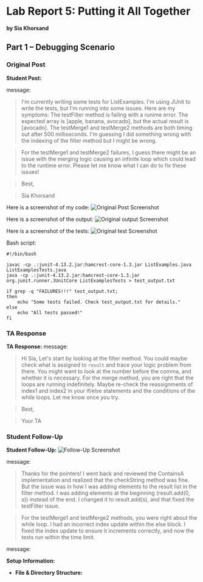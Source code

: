 # Lab Report 5: Putting it All Together

**by Sia Khorsand**

## Part 1 – Debugging Scenario

### Original Post

**Student Post:**

message: 
> I'm currently writing some tests for ListExamples. I'm using JUnit to write the tests, but I'm running into some issues.
> Here are my symptoms:
The testFilter method is failing with a runime error. The expected array is [apple, banana, avocado], but the actual result is [avocado].
The testMerge1 and testMerge2 methods are both timing out after 500 milliseconds. I'm guessing I did something wrong with the indexing of the filter method but I might be wrong.

>For the testMerge1 and testMerge2 failures, I guess there might be an issue with the merging logic causing an infinite loop which could lead to the runtime error.
>Please let me know what I can do to fix these issues!

>Best,

>Sia Khorsand 

Here is a screenshot of my code:
![Original Post Screenshot](original.png)


Here is a screenshot of the output: 
![Original output Screenshot](output.png)


Here is a screenshot of the tests: 
![Original test Screenshot](test.png)

Bash script: 
```
#!/bin/bash

javac -cp .:junit-4.13.2.jar:hamcrest-core-1.3.jar ListExamples.java ListExamplesTests.java
java -cp .:junit-4.13.2.jar:hamcrest-core-1.3.jar org.junit.runner.JUnitCore ListExamplesTests > test_output.txt

if grep -q "FAILURES!!!" test_output.txt;
then
    echo "Some tests failed. Check test_output.txt for details."
else
    echo "All tests passed!"
fi
```
### TA Response

**TA Response:**
message: 
> Hi Sia,
> Let's start by looking at the filter method. You could maybe check what is assigned to `result` and trace your logic problem from there. You might want to look at the number before the comma, and whether it is necessary.
> For the merge method, you are right that the loops are running indefinitely. Maybe re-check the reassignments of index1 and index2 in your if/else statements and the conditions of the while loops.
> Let me know once you try.

> Best,

> Your TA

### Student Follow-Up

**Student Follow-Up:**
![Follow-Up Screenshot](followup.png)

message: 
> Thanks for the pointers!
> I went back and reviewed the ContainsA implementation and realized that the checkString method was fine.
> But the issue was in how I was adding elements to the result list in the filter method.
> I was adding elements at the beginning (result.add(0, s)) instead of the end. I changed it to result.add(s), and that fixed the testFilter issue.

> For the testMerge1 and testMerge2 methods, you were right about the while loop.
>  I had an incorrect index update within the else block.
> I fixed the index update to ensure it increments correctly, and now the tests run within the time limit.


message: 

**Setup Information:**
- **File & Directory Structure:**
